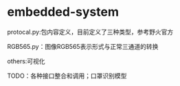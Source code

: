 # embedded-system
protocal.py:包内容定义，目前定义了三种类型，参考野火官方

RGB565.py：图像RGB565表示形式与正常三通道的转换

others:可视化

TODO：各种接口整合和调用；口罩识别模型
